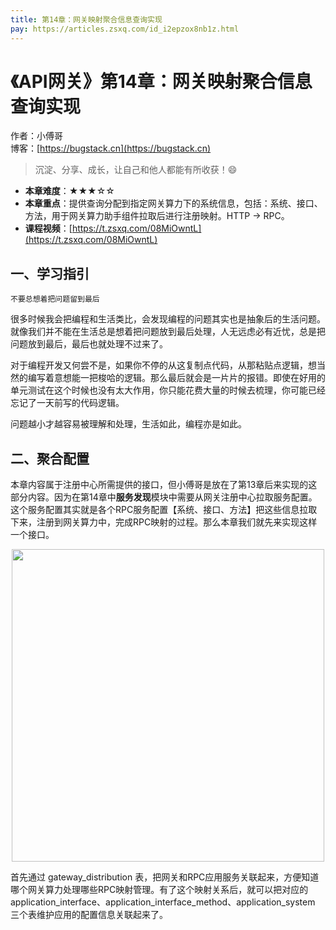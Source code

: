 ```yaml
---
title: 第14章：网关映射聚合信息查询实现
pay: https://articles.zsxq.com/id_i2epzox8nb1z.html
---
```


# 《API网关》第14章：网关映射聚合信息查询实现

作者：小傅哥
<br/>博客：[https://bugstack.cn](https://bugstack.cn)

>沉淀、分享、成长，让自己和他人都能有所收获！😄

- **本章难度**：★★★☆☆
- **本章重点**：提供查询分配到指定网关算力下的系统信息，包括：系统、接口、方法，用于网关算力助手组件拉取后进行注册映射。HTTP -> RPC。
- **课程视频**：[https://t.zsxq.com/08MiOwntL](https://t.zsxq.com/08MiOwntL)

## 一、学习指引

`不要总想着把问题留到最后`

很多时候我会把编程和生活类比，会发现编程的问题其实也是抽象后的生活问题。就像我们并不能在生活总是想着把问题放到最后处理，人无远虑必有近忧，总是把问题放到最后，最后也就处理不过来了。

对于编程开发又何尝不是，如果你不停的从这复制点代码，从那粘贴点逻辑，想当然的编写着意想能一把梭哈的逻辑。那么最后就会是一片片的报错。即使在好用的单元测试在这个时候也没有太大作用，你只能花费大量的时候去梳理，你可能已经忘记了一天前写的代码逻辑。

问题越小才越容易被理解和处理，生活如此，编程亦是如此。

## 二、聚合配置

本章内容属于注册中心所需提供的接口，但小傅哥是放在了第13章后来实现的这部分内容。因为在第14章中**服务发现**模块中需要从网关注册中心拉取服务配置。这个服务配置其实就是各个RPC服务配置【系统、接口、方法】把这些信息拉取下来，注册到网关算力中，完成RPC映射的过程。那么本章我们就先来实现这样一个接口。

<div align="center">
    <img src="https://bugstack.cn/images/article/assembly/api-gateway/api-gateway-14-01.png?raw=true" width="500px">
</div>

首先通过 gateway_distribution 表，把网关和RPC应用服务关联起来，方便知道哪个网关算力处理哪些RPC映射管理。有了这个映射关系后，就可以把对应的 application_interface、application_interface_method、application_system 三个表维护应用的配置信息关联起来了。